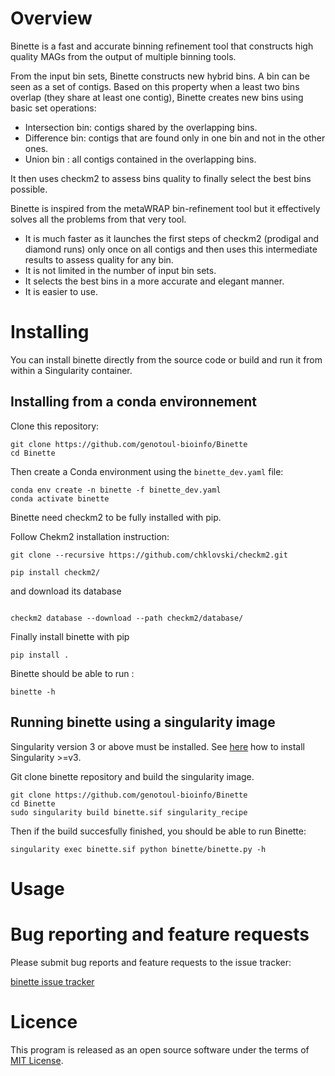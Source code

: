 # Overview 

Binette is a fast and accurate binning refinement tool that constructs high quality MAGs from the output of multiple binning tools.

From the input bin sets, Binette constructs new hybrid bins. A bin can be seen as a set of contigs. Based on this property when a least two bins overlap (they share at least one contig), Binette creates new bins using basic set operations:
- Intersection bin: contigs shared by the overlapping bins.
- Difference bin: contigs that are found only in one bin and not in the other ones.
- Union bin : all contigs contained in the overlapping bins.

It then uses checkm2 to assess bins quality to finally select the best bins possible.

Binette is inspired from the metaWRAP bin-refinement tool but it effectively solves all the problems from that very tool. 
- It is much faster as it launches the first steps of checkm2 (prodigal and diamond runs) only once on all contigs and then uses this intermediate results to assess quality for any bin.
- It is not limited in the number of input bin sets.
- It selects the best bins in a more accurate and elegant manner.
- It is easier to use.

# Installing

You can install binette directly from the source code or build and run it from within a Singularity container.

## Installing from a conda environnement

Clone this repository: 
```
git clone https://github.com/genotoul-bioinfo/Binette
cd Binette
```

Then create a Conda environment using the `binette_dev.yaml` file:
```
conda env create -n binette -f binette_dev.yaml
conda activate binette 
```

Binette need checkm2 to be fully installed with pip.

Follow Chekm2 installation instruction:

```
git clone --recursive https://github.com/chklovski/checkm2.git

pip install checkm2/

```
and download its database

```

checkm2 database --download --path checkm2/database/
```

Finally install binette with pip

```
pip install .
```

Binette should be able to run :

```
binette -h
```


## Running binette using a singularity image

Singularity version 3 or above must be installed. See [here](https://sylabs.io/guides/3.7/user-guide/quick_start.html#quick-installation-steps) how to install Singularity >=v3.

Git clone binette repository and build the singularity image. 

```
git clone https://github.com/genotoul-bioinfo/Binette
cd Binette
sudo singularity build binette.sif singularity_recipe
```

Then if the build succesfully finished, you should be able to run Binette:

```
singularity exec binette.sif python binette/binette.py -h
```

# Usage 



# Bug reporting and feature requests

Please submit bug reports and feature requests to the issue tracker:

[binette issue tracker](https://github.com/genotoul-bioinfo/Binette/issues)

# Licence

This program is released as an open source software under the terms of [MIT License](https://forgemia.inra.fr/jean.mainguy/binette/-/raw/main/LICENSE).
